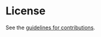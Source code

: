 # License

See the
[guidelines for contributions](https://github.com/smhendrickson/draft-hendrickson-privacypass-public-metadata-issuance/blob/main/CONTRIBUTING.md).

